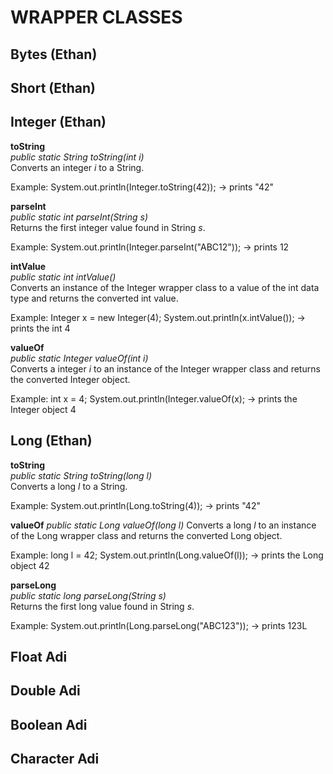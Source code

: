 # WRAPPER CLASSES
## Bytes (Ethan)
## Short (Ethan)
## Integer (Ethan)
**toString** <br>
*public static String toString​(int i)* <br>
Converts an integer *i* to a String.

Example:
System.out.println(Integer.toString(42)); -> prints "42"


**parseInt** <br>
*public static int parseInt(String s)* <br>
Returns the first integer value found in String *s*.

Example:
System.out.println(Integer.parseInt("ABC12")); -> prints 12


**intValue** <br>
*public static int intValue()* <br>
Converts an instance of the Integer wrapper class to a value of the int data type and returns the converted int value.

Example:
Integer x = new Integer(4);
System.out.println(x.intValue()); -> prints the int 4

**valueOf** <br>
*public static Integer valueOf(int i)* <br>
Converts a integer *i* to an instance of the Integer wrapper class and returns the converted Integer object.

Example:
int x = 4;
System.out.println(Integer.valueOf(x); -> prints the Integer object 4

## Long (Ethan)
**toString** <br>
*public static String toString​(long l)* <br>
Converts a long *l* to a String.

Example:
System.out.println(Long.toString(4)); -> prints "42"


**valueOf**
*public static Long valueOf(long l)*
Converts a long *l* to an instance of the Long wrapper class and returns the converted Long object.

Example:
long l = 42;
System.out.println(Long.valueOf(l)); -> prints the Long object 42

**parseLong** <br>
*public static long parseLong(String s)* <br>
Returns the first long value found in String *s*.

Example:
System.out.println(Long.parseLong("ABC123")); -> prints 123L



## Float Adi
## Double Adi
## Boolean Adi
## Character Adi
